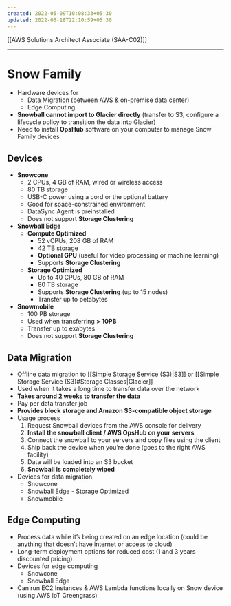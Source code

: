 ```yaml
---
created: 2022-05-09T10:08:33+05:30
updated: 2022-05-18T22:10:59+05:30
---
```

[[AWS Solutions Architect Associate (SAA-C02)]]

---
# Snow Family
- Hardware devices for
	- Data Migration (between AWS & on-premise data center)
	- Edge Computing
- **Snowball cannot import to Glacier directly** (transfer to S3, configure a lifecycle policy to transition the data into Glacier)
- Need to install **OpsHub** software on your computer to manage Snow Family devices

## Devices
- **Snowcone**
	- 2 CPUs, 4 GB of RAM, wired or wireless access
	- 80 TB storage
	- USB-C power using a cord or the optional battery
	- Good for space-constrained environment
	- DataSync Agent is preinstalled
	- Does not support **Storage Clustering**
-   **Snowball Edge**
	-  **Compute Optimized**
		-   52 vCPUs, 208 GB of RAM
		-   42 TB storage
		-   **Optional GPU** (useful for video processing or machine learning)
		- Supports **Storage Clustering**
	-   **Storage Optimized**
		- Up to 40 CPUs, 80 GB of RAM
		- 80 TB storage
		- Supports **Storage Clustering** (up to 15 nodes)
		- Transfer up to petabytes
- **Snowmobile**
	- 100 PB storage
	- Used when transferring **> 10PB**
	- Transfer up to exabytes
	- Does not support **Storage Clustering**


## Data Migration
- Offline data migration to [[Simple Storage Service (S3)|S3]] or [[Simple Storage Service (S3)#Storage Classes|Glacier]]
- Used when it takes a long time to transfer data over the network
- **Takes around 2 weeks to transfer the data**
- Pay per data transfer job
- **Provides block storage and Amazon S3-compatible object storage**
- Usage process
	1.  Request Snowball devices from the AWS console for delivery
	2.  **Install the snowball client / AWS OpsHub on your servers**
	3.  Connect the snowball to your servers and copy files using the client
	4.  Ship back the device when you’re done (goes to the right AWS facility)
	5.  Data will be loaded into an S3 bucket
	6.  **Snowball is completely wiped**
- Devices for data migration
	- Snowcone
	- Snowball Edge - Storage Optimized
	- Snowmobile

## Edge Computing
- Process data while it’s being created on an edge location (could be anything that doesn’t have internet or access to cloud)
- Long-term deployment options for reduced cost (1 and 3 years discounted pricing)
- Devices for edge computing
	- Snowcone
	- Snowball Edge
- Can run EC2 Instances & AWS Lambda functions locally on Snow device (using AWS loT Greengrass)